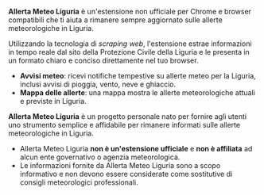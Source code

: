 **Allerta Meteo Liguria** è un'estensione non ufficiale per Chrome e browser compatibili che ti aiuta a rimanere sempre aggiornato sulle allerte meteorologiche in Liguria.

Utilizzando la tecnologia di _scraping web_, l'estensione estrae informazioni in tempo reale dal sito della Protezione Civile della Liguria e le presenta in un formato chiaro e conciso direttamente nel tuo browser.

<ui-info-box header="Funzionalità principali">

- **Avvisi meteo**: ricevi notifiche tempestive su allerte meteo per la Liguria, inclusi avvisi di pioggia, vento, neve e ghiaccio.
- **Mappa delle allerte**: una mappa mostra le allerte meteorologiche attuali e previste in Liguria.

</ui-info-box>

**Allerta Meteo Liguria** è un progetto personale nato per fornire agli utenti uno strumento semplice e affidabile per rimanere informati sulle allerte meteorologiche in Liguria.

<ui-note-box>

- Allerta Meteo Liguria **non è un'estensione ufficiale** e **non è affiliata** ad alcun ente governativo o agenzia meteorologica.
- Le informazioni fornite da Allerta Meteo Liguria sono a scopo informativo e non devono essere considerate come sostitutive di consigli meteorologici professionali.

</ui-note-box>
